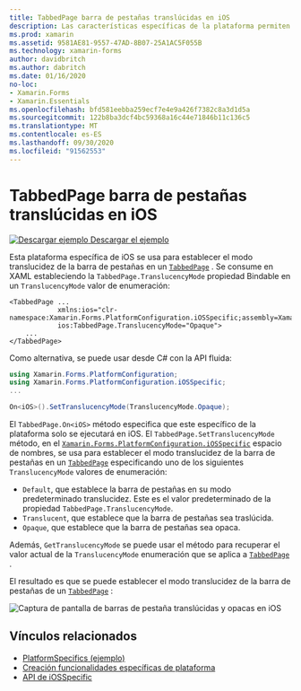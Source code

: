 ```yaml
---
title: TabbedPage barra de pestañas translúcidas en iOS
description: Las características específicas de la plataforma permiten consumir funcionalidad que solo está disponible en una plataforma específica, sin necesidad de implementar representadores o efectos personalizados. En este artículo se explica cómo consumir la plataforma específica de iOS que establece el modo translucidez de la barra de pestañas en un TabbedPage.
ms.prod: xamarin
ms.assetid: 9581AE81-9557-47AD-8B07-25A1AC5F055B
ms.technology: xamarin-forms
author: davidbritch
ms.author: dabritch
ms.date: 01/16/2020
no-loc:
- Xamarin.Forms
- Xamarin.Essentials
ms.openlocfilehash: bfd581eebba259ecf7e4e9a426f7382c8a3d1d5a
ms.sourcegitcommit: 122b8ba3dcf4bc59368a16c44e71846b11c136c5
ms.translationtype: MT
ms.contentlocale: es-ES
ms.lasthandoff: 09/30/2020
ms.locfileid: "91562553"
---
```

# <a name="tabbedpage-translucent-tab-bar-on-ios"></a>TabbedPage barra de pestañas translúcidas en iOS

[![Descargar ejemplo](~/media/shared/download.png) Descargar el ejemplo](https://docs.microsoft.com/samples/xamarin/xamarin-forms-samples/userinterface-platformspecifics)

Esta plataforma específica de iOS se usa para establecer el modo translucidez de la barra de pestañas en un [`TabbedPage`](xref:Xamarin.Forms.TabbedPage) . Se consume en XAML estableciendo la `TabbedPage.TranslucencyMode` propiedad Bindable en un `TranslucencyMode` valor de enumeración:

```xaml
<TabbedPage ...
            xmlns:ios="clr-namespace:Xamarin.Forms.PlatformConfiguration.iOSSpecific;assembly=Xamarin.Forms.Core"
            ios:TabbedPage.TranslucencyMode="Opaque">
    ...
</TabbedPage>
```

Como alternativa, se puede usar desde C# con la API fluida:

```csharp
using Xamarin.Forms.PlatformConfiguration;
using Xamarin.Forms.PlatformConfiguration.iOSSpecific;
...

On<iOS>().SetTranslucencyMode(TranslucencyMode.Opaque);
```

El `TabbedPage.On<iOS>` método especifica que este específico de la plataforma solo se ejecutará en iOS. El `TabbedPage.SetTranslucencyMode` método, en el [`Xamarin.Forms.PlatformConfiguration.iOSSpecific`](xref:Xamarin.Forms.PlatformConfiguration.iOSSpecific) espacio de nombres, se usa para establecer el modo translucidez de la barra de pestañas en un [`TabbedPage`](xref:Xamarin.Forms.TabbedPage) especificando uno de los siguientes `TranslucencyMode` valores de enumeración:

- `Default`, que establece la barra de pestañas en su modo predeterminado translucidez. Este es el valor predeterminado de la propiedad `TabbedPage.TranslucencyMode`.
- `Translucent`, que establece que la barra de pestañas sea traslúcida.
- `Opaque`, que establece que la barra de pestañas sea opaca.

Además, `GetTranslucencyMode` se puede usar el método para recuperar el valor actual de la `TranslucencyMode` enumeración que se aplica a [`TabbedPage`](xref:Xamarin.Forms.TabbedPage) .

El resultado es que se puede establecer el modo translucidez de la barra de pestañas de un [`TabbedPage`](xref:Xamarin.Forms.TabbedPage) :

![Captura de pantalla de barras de pestaña translúcidas y opacas en iOS](tabbedpage-translucent-tabbar-images/translucencymodes.png "Barras de pestañas translúcidas y opacas")

## <a name="related-links"></a>Vínculos relacionados

- [PlatformSpecifics (ejemplo)](/samples/xamarin/xamarin-forms-samples/userinterface-platformspecifics)
- [Creación funcionalidades específicas de plataforma](~/xamarin-forms/platform/platform-specifics/index.md#creating-platform-specifics)
- [API de iOSSpecific](xref:Xamarin.Forms.PlatformConfiguration.iOSSpecific)